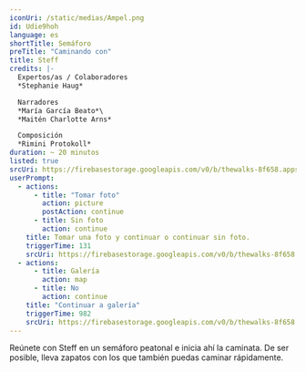 ```yaml
---
iconUri: /static/medias/Ampel.png
id: Udie9hoh
language: es
shortTitle: Semáforo
preTitle: "Caminando con"
title: Steff
credits: |-
  Expertos/as / Colaboradores
  *Stephanie Haug*

  Narradores
  *María García Beato*\
  *Maitén Charlotte Arns*

  Composición
  *Rimini Protokoll*
duration: ~ 20 minutos
listed: true
srcUri: https://firebasestorage.googleapis.com/v0/b/thewalks-8f658.appspot.com/o/mp3%2Fapi-v1%2Fwalk_3_SP.mp3?alt=media&token=1948caeb-5aba-4a37-a104-58613d0d29cd
userPrompt:
  - actions:
      - title: "Tomar foto"
        action: picture
        postAction: continue
      - title: Sin foto
        action: continue
    title: Tomar una foto y continuar o continuar sin foto.
    triggerTime: 131
    srcUri: https://firebasestorage.googleapis.com/v0/b/thewalks-8f658.appspot.com/o/mp3%2Fapi-v1%2Fes_udie9hoh%2FGalerie-LOOP-fu%CC%88r_ALLE_.mp3?alt=media&token=7a6791e3-1cad-412a-9e70-2ec989b20ee6
  - actions:
      - title: Galería
        action: map
      - title: No
        action: continue
    title: "Continuar a galería"
    triggerTime: 982
    srcUri: https://firebasestorage.googleapis.com/v0/b/thewalks-8f658.appspot.com/o/mp3%2Fapi-v1%2Fes_udie9hoh%2FGalerie-LOOP-fu%CC%88r_ALLE_.mp3?alt=media&token=6fa1b447-30c2-4560-af57-d5a4592c7229
---
```

Reúnete con Steff en un semáforo peatonal e inicia ahí la caminata. De ser posible, lleva zapatos con los que también puedas caminar rápidamente.
